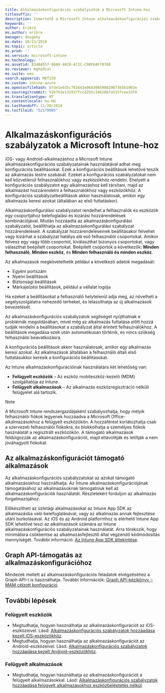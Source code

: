 ```yaml
---
title: Alkalmazáskonfigurációs szabályzatok a Microsoft Intune-hoz
titlesuffix: ''
description: Ismertető a Microsoft Intune alkalmazáskonfigurációs szabályzatainak iOS- vagy Android-eszközön való használatához.
keywords: ''
author: Erikre
ms.author: erikre
manager: dougeby
ms.date: 10/11/2018
ms.topic: article
ms.prod: ''
ms.service: microsoft-intune
ms.technology: ''
ms.assetid: 834B4557-80A9-48C0-A72C-C98F6AF79708
ms.reviewer: mghadial
ms.suite: ems
search.appverid: MET150
ms.custom: intune-azure
ms.openlocfilehash: bfde1e935c782643e06030659082907365b1903e
ms.sourcegitcommit: 51b763e131917fccd255c346286fa515fcee33f0
ms.translationtype: MT
ms.contentlocale: hu-HU
ms.lasthandoff: 11/20/2018
ms.locfileid: "52179985"
---
```

# <a name="app-configuration-policies-for-microsoft-intune"></a>Alkalmazáskonfigurációs szabályzatok a Microsoft Intune-hoz

iOS- vagy Android-alkalmazáshoz a Microsoft Intune alkalmazáskonfigurációs szabályzatainak használatával adhat meg konfigurációs beállításokat. Ezek a konfigurációs beállítások lehetővé teszik az alkalmazás testre szabását. Ezeket a konfigurációs szabályzatokat nem kell közvetlenül felhasználókhoz vagy eszközökhöz rendelni. Ehelyett a konfigurációs szabályzatot egy alkalmazáshoz kell társítani, majd az alkalmazást hozzárendelni a felhasználókhoz vagy eszközökhöz. A konfigurációs szabályzatbeállítások akkor használatosak, amikor egy alkalmazás keresi azokat (általában az első futtatáskor).

Alkalmazáskonfigurálási szabályzatot rendelhet a felhasználók és eszközök egy csoportjához belefoglalási és kizárási hozzárendelések kombinációjával. Miután hozzáadta az alkalmazáskonfigurálási szabályzatot, beállíthatja az alkalmazáskonfigurálási szabályzat hozzárendeléseit. A szabályzat hozzárendeléseinek beállításakor felvehet vagy kizárhat a szabályzat hatálya alá eső felhasználói csoportokat. Amikor felvesz egy vagy több csoportot, kiválaszthat bizonyos csoportokat, vagy választhat beépített csoportokat. Beépített csoportok a következők: **Minden felhasználó**, **Minden eszköz**, és **Minden felhasználó és minden eszköz**.

Az alkalmazások megkövetelhetik például a következő adatok megadását:

- Egyéni portszám
- Nyelvi beállítások
- Biztonsági beállítások
- Márkajelzési beállítások, például a vállalat logója

Ha ezeket a beállításokat a felhasználó helytelenül adja meg, az növelheti a segélyszolgálatra nehezedő terheket, és lelassíthatja az új alkalmazások bevezetését.

Az alkalmazáskonfigurációs szabályzatok segítséget nyújthatnak e problémák megoldásában, mivel még az alkalmazás futtatása előtt hozzá tudják rendelni a beállításokat a szabályzat által érintett felhasználókhoz. A beállítások megadása ezek után automatikusan történik, és nincs szükség felhasználói beavatkozásra.

A konfigurációs beállítások akkor használatosak, amikor egy alkalmazás keresi azokat. Az alkalmazások általában a felhasználó általi első futtatásukkor keresik a konfigurációs beállításokat.

Az Intune alkalmazáskonfigurációinak használatára két lehetőség van:
 - **Felügyelt eszközök** – Az eszköz mobileszköz-kezelő (MDM) szolgáltatója az Intune.
 - **Felügyelt alkalmazások** – Az alkalmazás eszközregisztráció nélküli felügyelet alá tartozik.

> [!NOTE]
> A Microsoft Intune rendszergazdájaként szabályozhatja, hogy melyik felhasználói fiókok legyenek hozzáadva a Microsoft Office-alkalmazásokhoz a felügyelt eszközökön. A hozzáférést korlátozhatja csak a szervezeti felhasználói fiókokra, és blokkolhatja a személyes fiókok használatát a regisztrált eszközökön. A támogató alkalmazások feldolgozzák az alkalmazáskonfigurációt, majd eltávolítják és letiltják a nem jóváhagyott fiókokat.

## <a name="apps-that-support-app-configuration"></a>Az alkalmazáskonfigurációt támogató alkalmazások

Az alkalmazáskonfigurációs szabályzatokat az azokat támogató alkalmazásokhoz használhatja. Az Intune alkalmazáskonfigurációjának támogatásához az alkalmazásoknak támogatniuk kell az alkalmazáskonfigurációk használatát. Részletekért forduljon az alkalmazás forgalmazójához.

Előkészítheti az üzletági alkalmazásokat az Intune App SDK az alkalmazásba való belefoglalásával, vagy az alkalmazás annak fejlesztése utáni burkolásával. Az iOS és az Android platformhoz is elérhető Intune App SDK lehetővé teszi az alkalmazások számára az Intune alkalmazáskonfigurációs szabályzatainak használatát. Arra törekszik, hogy minimálisra csökkentse az alkalmazásfejlesztő által végzendő kódmódosítás mennyiségét. További információ: [Az Intune App SDK áttekintése](app-sdk.md).

## <a name="graph-api-support-for-app-configuration"></a>Graph API-támogatás az alkalmazáskonfigurációhoz

Mindezek mellett az alkalmazáskonfigurációs feladatok elvégzéséhez a Graph API-t is használhatja. További információk: [Graph API-kézikönyv ‒ MAM célzott konfiguráció](https://graph.microsoft.io/docs/api-reference/beta/api/intune_mam_targetedmanagedappconfiguration_create).

## <a name="next-steps"></a>További lépések

### <a name="managed-devices"></a>Felügyelt eszközök

 - Megtudhatja, hogyan használhatja az alkalmazáskonfigurációt az iOS-eszközeivel.  Lásd: [Alkalmazáskonfigurációs szabályzatok hozzáadása kezelt iOS-eszközökhöz](app-configuration-policies-use-ios.md).
 - Megtudhatja, hogyan használhatja az alkalmazáskonfigurációt az Android-eszközeivel.  Lásd: [Alkalmazáskonfigurációs szabályzatok hozzáadása kezelt Android-eszközökhöz](app-configuration-policies-use-android.md).

### <a name="managed-apps"></a>Felügyelt alkalmazások

 - Megtudhatja, hogyan használhatja az alkalmazáskonfigurációt a felügyelt alkalmazásokkal. Lásd: [Alkalmazáskonfigurációs szabályzatok hozzáadása felügyelt alkalmazásokhoz eszközbeléptetés nélkül](app-configuration-policies-managed-app.md).
